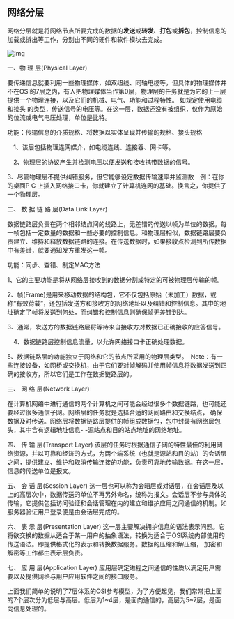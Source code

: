 

## 网络分层

网络分层就是将网络节点所要完成的数据的**发送**或**转发**、**打包**或**拆包**，控制信息的加载或拆出等工作，分别由不同的硬件和软件模块去完成。

![img](https://gitee.com/cpu_code/picture_bed/raw/master//20200624164358)

一、物 理 层(Physical Layer)

  要传递信息就要利用一些物理媒体，如双纽线、同轴电缆等，但具体的物理媒体并不在OSI的7层之内，有人把物理媒体当作第0层，物理层的任务就是为它的上一层提供一个物理连接，以及它们的机械、电气、功能和过程特性。 如规定使用电缆和接头 的类型，传送信号的电压等。在这一层，数据还没有被组织，仅作为原始的位流或电气电压处理，单位是比特。

功能：传输信息的介质规格、将数据以实体呈现并传输的规格、接头规格

　1、该层包括物理连网媒介，如电缆连线、连接器、网卡等。

　2、物理层的协议产生并检测电压以便发送和接收携带数据的信号。　

3、尽管物理层不提供纠错服务，但它能够设定数据传输速率并监测数　例：在你的桌面P C 上插入网络接口卡，你就建立了计算机连网的基础。换言之，你提供了一个物理层。



 二、 数 据 链 路 层(Data Link Layer)

  数据链路层负责在两个相邻结点间的线路上，无差错的传送以帧为单位的数据。每一帧包括一定数量的数据和一些必要的控制信息。和物理层相似，数据链路层要负责建立、维持和释放数据链路的连接。在传送数据时，如果接收点检测到所传数据中有差错，就要通知发方重发这一帧。

功能：同步、查错、制定MAC方法　

1、它的主要功能是将从网络层接收到的数据分割成特定的可被物理层传输的帧。　

2、帧(Frame)是用来移动数据的结构包，它不仅包括原始（未加工）数据，或称“有效荷载”，还包括发送方和接收方的网络地址以及纠错和控制信息。其中的地址确定了帧将发送到何处，而纠错和控制信息则确保帧无差错到达。　

3、通常，发送方的数据链路层将等待来自接收方对数据已正确接收的应答信号。

　4、数据链路层控制信息流量，以允许网络接口卡正确处理数据。　

5、数据链路层的功能独立于网络和它的节点所采用的物理层类型。　Note：有一些连接设备，如网桥或交换机，由于它们要对帧解码并使用帧信息将数据发送到正确的接收方，所以它们是工作在数据链路层的。



 三、 网 络 层(Network Layer)

​    在计算机网络中进行通信的两个计算机之间可能会经过很多个数据链路，也可能还要经过很多通信子网。网络层的任务就是选择合适的网间路由和交换结点， 确保数据及时传送。网络层将数据链路层提供的帧组成数据包，包中封装有网络层包头，其中含有逻辑地址信息- -源站点和目的站点地址的网络地址。

 四、 传 输 层(Transport Layer)
    该层的任务时根据通信子网的特性最佳的利用网络资源，并以可靠和经济的方式，为两个端系统（也就是源站和目的站）的会话层之间，提供建立、维护和取消传输连接的功能，负责可靠地传输数据。在这一层，信息的传送单位是报文。

 五、 会 话 层(Session Layer)
    这一层也可以称为会晤层或对话层，在会话层及以上的高层次中，数据传送的单位不再另外命名，统称为报文。会话层不参与具体的传输，它提供包括访问验证和会话管理在内的建立和维护应用之间通信的机制。如服务器验证用户登录便是由会话层完成的。

 六、 表 示 层(Presentation Layer)
    这一层主要解决拥护信息的语法表示问题。它将欲交换的数据从适合于某一用户的抽象语法，转换为适合于OSI系统内部使用的传送语法。即提供格式化的表示和转换数据服务。数据的压缩和解压缩， 加密和解密等工作都由表示层负责。

 七、 应 用 层(Application Layer)
    应用层确定进程之间通信的性质以满足用户需要以及提供网络与用户应用软件之间的接口服务。

上面我们简单的说明了7层体系的OSI参考模型，为了方便起见，我们常常把上面的7个层次分为低层与高层。低层为1~4层，是面向通信的，高层为5~7层，是面向信息处理的。


